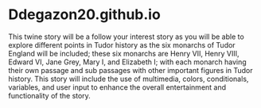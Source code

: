 # Ddegazon20.github.io
This twine story will be a follow your interest story as you will be able to explore different points in Tudor history as the six monarchs of Tudor England will be included; these six monarchs are Henry VII, Henry VIII, Edward VI, Jane Grey, Mary I, and Elizabeth I; with each monarch having their own passage and sub passages with other important figures in Tudor history. This story will include the use of multimedia, colors, conditionals, variables, and user input to enhance the overall entertainment and functionality of the story. 
